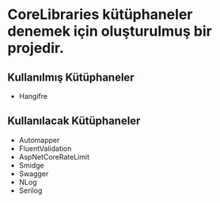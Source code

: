 # CoreLibraries kütüphaneler denemek için oluşturulmuş bir projedir.

## Kullanılmış Kütüphaneler
- Hangifre

## Kullanılacak Kütüphaneler
- Automapper
- FluentValidation
- AspNetCoreRateLimit
- Smidge
- Swagger
- NLog
- Serilog

